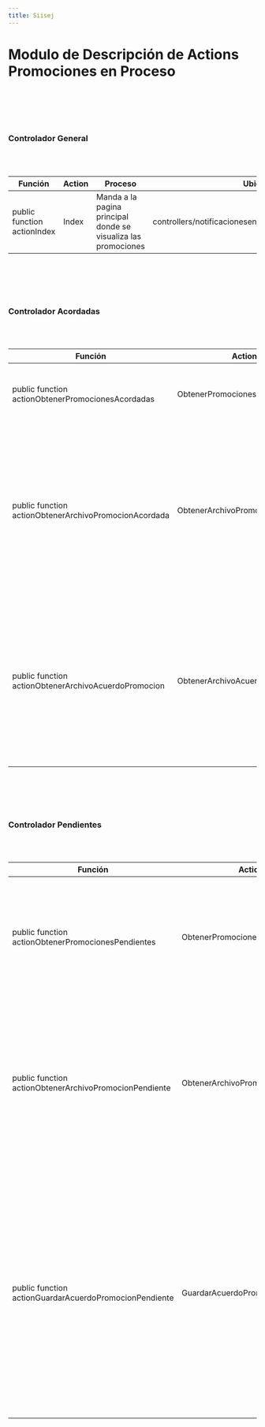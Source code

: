 ```yaml
---
title: Siisej 
---
```


# Modulo de Descripción de Actions Promociones en Proceso
<br></br><br></br>

### Controlador General
<br></br>

| Función | Action |  Proceso | Ubicación |
|--------------|--------------|--------------|--------------|
| public function actionIndex | Index |  Manda a la pagina principal donde se visualiza las promociones | controllers/notificacionesenproceso/GeneralController.php |
<br></br><br></br>

### Controlador Acordadas
<br></br>

| Función | Action |  Proceso | Ubicación |
|--------------|--------------|--------------|--------------|
| public function actionObtenerPromocionesAcordadas | ObtenerPromocionesAcordadas | Obtiene las promociones pendientes y de igual manera por filtros | controllers/promocionesenproceso/AcordadasController.php |
| public function actionObtenerArchivoPromocionAcordada | ObtenerArchivoPromocionAcordada | Se manda a traer la promoción, comprueba si existe, genera la ruta del archivo y la evalua,<br></br> genera una respuesta finalizando leyendo el archivo y envia el contenido | controllers/promocionesenproceso/AcordadasController.php |
| public function actionObtenerArchivoAcuerdoPromocion | ObtenerArchivoAcuerdoPromocion | Comprueba si el archivo existe, genera la ruta del archivo, evaulua si existe el archivo <br></br> genera una respuesta y finaliza leyendo el archivo y envia el contenido | controllers/promocionesenproceso/AcordadasController.php |
<br></br><br></br>


### Controlador Pendientes
<br></br>

| Función | Action |  Proceso | Ubicación |
|--------------|--------------|--------------|--------------|
| public function actionObtenerPromocionesPendientes | ObtenerPromocionesPendientes | Se obtiene la promoción pendiente de igual manera por filtros, su estado general de la promoción<br></br> | controllers/promocionespendientes/PendientesController.php |
| public function actionObtenerArchivoPromocionPendiente | ObtenerArchivoPromocionPendiente | Se manda a traer la promoción, comprueba si existe, genera la ruta del archivo y la evalua,<br></br> genera una respuesta finalizando leyendo el archivo y envia el contenido | controllers/promocionespendientes/PendientesController.php |
| public function actionGuardarAcuerdoPromocionPendiente | GuardarAcuerdoPromocionPendiente | Recibe los datos del acuerdo, los datos de la promoción, guarda el acuerdo por sus datos <br></br> guarda el archivo de acuerdo, comprueba si la ruta existe, mueve el archivo a la ruta, actualiza <br></br>la promoción en proceso| controllers/promocionespendientes/PendientesController.php |
<br></br><br></br>

